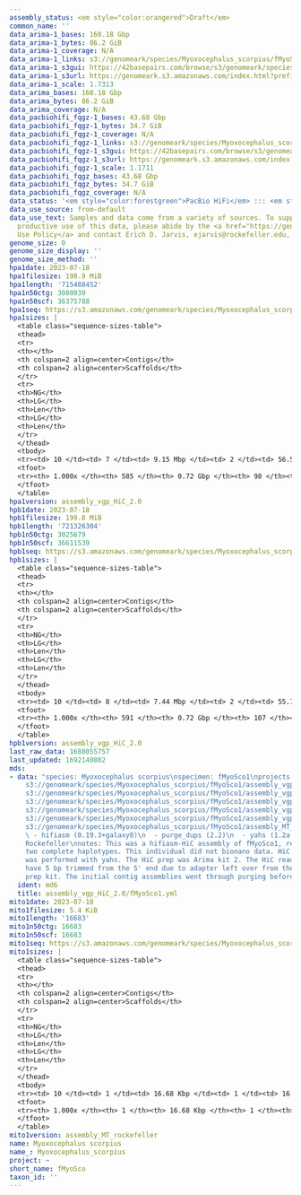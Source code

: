 ```yaml
---
assembly_status: <em style="color:orangered">Draft</em>
common_name: ''
data_arima-1_bases: 160.18 Gbp
data_arima-1_bytes: 86.2 GiB
data_arima-1_coverage: N/A
data_arima-1_links: s3://genomeark/species/Myoxocephalus_scorpius/fMyoSco1/genomic_data/arima/<br>
data_arima-1_s3gui: https://42basepairs.com/browse/s3/genomeark/species/Myoxocephalus_scorpius/fMyoSco1/genomic_data/arima/
data_arima-1_s3url: https://genomeark.s3.amazonaws.com/index.html?prefix=species/Myoxocephalus_scorpius/fMyoSco1/genomic_data/arima/
data_arima-1_scale: 1.7313
data_arima_bases: 160.18 Gbp
data_arima_bytes: 86.2 GiB
data_arima_coverage: N/A
data_pacbiohifi_fqgz-1_bases: 43.68 Gbp
data_pacbiohifi_fqgz-1_bytes: 34.7 GiB
data_pacbiohifi_fqgz-1_coverage: N/A
data_pacbiohifi_fqgz-1_links: s3://genomeark/species/Myoxocephalus_scorpius/fMyoSco1/genomic_data/pacbio_hifi/<br>
data_pacbiohifi_fqgz-1_s3gui: https://42basepairs.com/browse/s3/genomeark/species/Myoxocephalus_scorpius/fMyoSco1/genomic_data/pacbio_hifi/
data_pacbiohifi_fqgz-1_s3url: https://genomeark.s3.amazonaws.com/index.html?prefix=species/Myoxocephalus_scorpius/fMyoSco1/genomic_data/pacbio_hifi/
data_pacbiohifi_fqgz-1_scale: 1.1711
data_pacbiohifi_fqgz_bases: 43.68 Gbp
data_pacbiohifi_fqgz_bytes: 34.7 GiB
data_pacbiohifi_fqgz_coverage: N/A
data_status: '<em style="color:forestgreen">PacBio HiFi</em> ::: <em style="color:forestgreen">Arima</em>'
data_use_source: from-default
data_use_text: Samples and data come from a variety of sources. To support fair and
  productive use of this data, please abide by the <a href="https://genome10k.soe.ucsc.edu/data-use-policies/">Data
  Use Policy</a> and contact Erich D. Jarvis, ejarvis@rockefeller.edu, with any questions.
genome_size: 0
genome_size_display: ''
genome_size_method: ''
hpa1date: 2023-07-18
hpa1filesize: 198.9 MiB
hpa1length: '715488452'
hpa1n50ctg: 3080030
hpa1n50scf: 36375788
hpa1seq: https://s3.amazonaws.com/genomeark/species/Myoxocephalus_scorpius/fMyoSco1/assembly_vgp_HiC_2.0/fMyoSco1.HiC.hap1.20230718.fasta.gz
hpa1sizes: |
  <table class="sequence-sizes-table">
  <thead>
  <tr>
  <th></th>
  <th colspan=2 align=center>Contigs</th>
  <th colspan=2 align=center>Scaffolds</th>
  </tr>
  <tr>
  <th>NG</th>
  <th>LG</th>
  <th>Len</th>
  <th>LG</th>
  <th>Len</th>
  </tr>
  </thead>
  <tbody>
  <tr><td> 10 </td><td> 7 </td><td> 9.15 Mbp </td><td> 2 </td><td> 56.58 Mbp </td></tr><tr><td> 20 </td><td> 16 </td><td> 6.57 Mbp </td><td> 3 </td><td> 53.07 Mbp </td></tr><tr><td> 30 </td><td> 28 </td><td> 5.66 Mbp </td><td> 4 </td><td> 52.05 Mbp </td></tr><tr><td> 40 </td><td> 43 </td><td> 4.14 Mbp </td><td> 6 </td><td> 38.12 Mbp </td></tr><tr style="background-color:#cccccc;"><td> 50 </td><td> 63 </td><td style="background-color:#88ff88;"> 3.08 Mbp </td><td> 8 </td><td style="background-color:#88ff88;"> 36.38 Mbp </td></tr><tr><td> 60 </td><td> 89 </td><td> 2.49 Mbp </td><td> 10 </td><td> 35.28 Mbp </td></tr><tr><td> 70 </td><td> 123 </td><td> 1.80 Mbp </td><td> 12 </td><td> 32.09 Mbp </td></tr><tr><td> 80 </td><td> 173 </td><td> 1.12 Mbp </td><td> 14 </td><td> 30.75 Mbp </td></tr><tr><td> 90 </td><td> 259 </td><td> 0.61 Mbp </td><td> 17 </td><td> 26.51 Mbp </td></tr><tr><td> 100 </td><td> 585 </td><td> 17.14 Kbp </td><td> 98 </td><td> 17.14 Kbp </td></tr></tbody>
  <tfoot>
  <tr><th> 1.000x </th><th> 585 </th><th> 0.72 Gbp </th><th> 98 </th><th> 0.72 Gbp </th></tr>
  </tfoot>
  </table>
hpa1version: assembly_vgp_HiC_2.0
hpb1date: 2023-07-18
hpb1filesize: 199.8 MiB
hpb1length: '721326304'
hpb1n50ctg: 3025679
hpb1n50scf: 36611539
hpb1seq: https://s3.amazonaws.com/genomeark/species/Myoxocephalus_scorpius/fMyoSco1/assembly_vgp_HiC_2.0/fMyoSco1.HiC.hap2.20230718.fasta.gz
hpb1sizes: |
  <table class="sequence-sizes-table">
  <thead>
  <tr>
  <th></th>
  <th colspan=2 align=center>Contigs</th>
  <th colspan=2 align=center>Scaffolds</th>
  </tr>
  <tr>
  <th>NG</th>
  <th>LG</th>
  <th>Len</th>
  <th>LG</th>
  <th>Len</th>
  </tr>
  </thead>
  <tbody>
  <tr><td> 10 </td><td> 8 </td><td> 7.44 Mbp </td><td> 2 </td><td> 55.75 Mbp </td></tr><tr><td> 20 </td><td> 20 </td><td> 5.62 Mbp </td><td> 3 </td><td> 53.98 Mbp </td></tr><tr><td> 30 </td><td> 34 </td><td> 4.57 Mbp </td><td> 4 </td><td> 53.07 Mbp </td></tr><tr><td> 40 </td><td> 51 </td><td> 4.05 Mbp </td><td> 6 </td><td> 37.57 Mbp </td></tr><tr style="background-color:#cccccc;"><td> 50 </td><td> 71 </td><td style="background-color:#88ff88;"> 3.03 Mbp </td><td> 8 </td><td style="background-color:#88ff88;"> 36.61 Mbp </td></tr><tr><td> 60 </td><td> 99 </td><td> 2.26 Mbp </td><td> 10 </td><td> 33.25 Mbp </td></tr><tr><td> 70 </td><td> 136 </td><td> 1.71 Mbp </td><td> 12 </td><td> 32.48 Mbp </td></tr><tr><td> 80 </td><td> 188 </td><td> 1.13 Mbp </td><td> 14 </td><td> 30.64 Mbp </td></tr><tr><td> 90 </td><td> 275 </td><td> 0.60 Mbp </td><td> 17 </td><td> 22.51 Mbp </td></tr><tr><td> 100 </td><td> 591 </td><td> 10.35 Kbp </td><td> 107 </td><td> 10.35 Kbp </td></tr></tbody>
  <tfoot>
  <tr><th> 1.000x </th><th> 591 </th><th> 0.72 Gbp </th><th> 107 </th><th> 0.72 Gbp </th></tr>
  </tfoot>
  </table>
hpb1version: assembly_vgp_HiC_2.0
last_raw_data: 1688055757
last_updated: 1692140802
mds:
- data: "species: Myoxocephalus scorpius\nspecimen: fMyoSco1\nprojects: \n  - vgp\nhap1:
    s3://genomeark/species/Myoxocephalus_scorpius/fMyoSco1/assembly_vgp_HiC_2.0/fMyoSco1.HiC.hap1.20230718.fasta.gz\nhap2:
    s3://genomeark/species/Myoxocephalus_scorpius/fMyoSco1/assembly_vgp_HiC_2.0/fMyoSco1.HiC.hap2.20230718.fasta.gz\npretext_hap1:
    s3://genomeark/species/Myoxocephalus_scorpius/fMyoSco1/assembly_vgp_HiC_2.0/evaluation/hap1/pretext/fMyoSco1_hap1__s2_heatmap.pretext\npretext_hap2:
    s3://genomeark/species/Myoxocephalus_scorpius/fMyoSco1/assembly_vgp_HiC_2.0/evaluation/hap2/pretext/fMyoSco1_hap2__s2_heatmap.pretext\nkmer_spectra_img:
    s3://genomeark/species/Myoxocephalus_scorpius/fMyoSco1/assembly_vgp_HiC_2.0/evaluation/merqury/fMyoSco1_png/\nmito:
    s3://genomeark/species/Myoxocephalus_scorpius/fMyoSco1/assembly_MT_rockefeller/fMyoSco1.MT.20230718.fasta.gz\npipeline:\n
    \ - hifiasm (0.19.3+galaxy0)\n  - purge_dups (2.2)\n  - yahs (1.2a.2+galaxy1)\nassembled_by_group:
    Rockefeller\nnotes: This was a hifiasm-HiC assembly of fMyoSco1, resulting in
    two complete haplotypes. This individual did not bionano data. HiC scaffolding
    was performed with yahs. The HiC prep was Arima kit 2. The HiC reads needed to
    have 5 bp trimmed from the 5' end due to adapter left over from the Arima library
    prep kit. The initial contig assemblies went through purging before scaffolding. "
  ident: md6
  title: assembly_vgp_HiC_2.0/fMyoSco1.yml
mito1date: 2023-07-18
mito1filesize: 5.4 KiB
mito1length: '16683'
mito1n50ctg: 16683
mito1n50scf: 16683
mito1seq: https://s3.amazonaws.com/genomeark/species/Myoxocephalus_scorpius/fMyoSco1/assembly_MT_rockefeller/fMyoSco1.MT.20230718.fasta.gz
mito1sizes: |
  <table class="sequence-sizes-table">
  <thead>
  <tr>
  <th></th>
  <th colspan=2 align=center>Contigs</th>
  <th colspan=2 align=center>Scaffolds</th>
  </tr>
  <tr>
  <th>NG</th>
  <th>LG</th>
  <th>Len</th>
  <th>LG</th>
  <th>Len</th>
  </tr>
  </thead>
  <tbody>
  <tr><td> 10 </td><td> 1 </td><td> 16.68 Kbp </td><td> 1 </td><td> 16.68 Kbp </td></tr><tr><td> 20 </td><td> 1 </td><td> 16.68 Kbp </td><td> 1 </td><td> 16.68 Kbp </td></tr><tr><td> 30 </td><td> 1 </td><td> 16.68 Kbp </td><td> 1 </td><td> 16.68 Kbp </td></tr><tr><td> 40 </td><td> 1 </td><td> 16.68 Kbp </td><td> 1 </td><td> 16.68 Kbp </td></tr><tr style="background-color:#cccccc;"><td> 50 </td><td> 1 </td><td style="background-color:#ff8888;"> 16.68 Kbp </td><td> 1 </td><td style="background-color:#ff8888;"> 16.68 Kbp </td></tr><tr><td> 60 </td><td> 1 </td><td> 16.68 Kbp </td><td> 1 </td><td> 16.68 Kbp </td></tr><tr><td> 70 </td><td> 1 </td><td> 16.68 Kbp </td><td> 1 </td><td> 16.68 Kbp </td></tr><tr><td> 80 </td><td> 1 </td><td> 16.68 Kbp </td><td> 1 </td><td> 16.68 Kbp </td></tr><tr><td> 90 </td><td> 1 </td><td> 16.68 Kbp </td><td> 1 </td><td> 16.68 Kbp </td></tr><tr><td> 100 </td><td> 1 </td><td> 16.68 Kbp </td><td> 1 </td><td> 16.68 Kbp </td></tr></tbody>
  <tfoot>
  <tr><th> 1.000x </th><th> 1 </th><th> 16.68 Kbp </th><th> 1 </th><th> 16.68 Kbp </th></tr>
  </tfoot>
  </table>
mito1version: assembly_MT_rockefeller
name: Myoxocephalus scorpius
name_: Myoxocephalus_scorpius
project: ~
short_name: fMyoSco
taxon_id: ''
---
```

